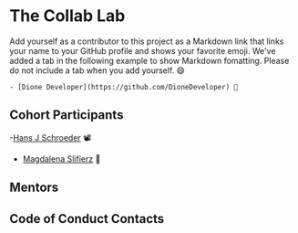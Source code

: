 # The Collab Lab

Add yourself as a contributor to this project as a Markdown link that links your name to your GitHub profile and shows your favorite emoji. We've added a tab in the following example to show Markdown fomatting. Please do not include a tab when you add yourself. 😄

    - [Dione Developer](https://github.com/DioneDeveloper) 💅

## Cohort Participants

-[Hans J Schroeder](https://github.com/hajschroeder) 📽

- [Magdalena Slifierz](https://github.com/MagdaSlifierz) :honeybee:

## Mentors

## Code of Conduct Contacts
